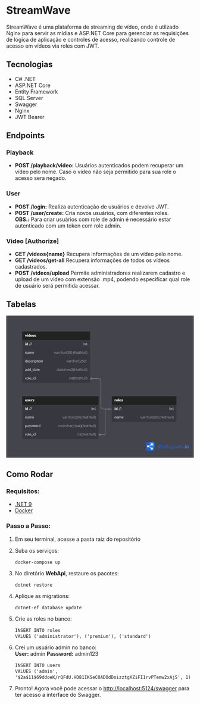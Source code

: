 # StreamWave
 
StreamWave é uma plataforma de streaming de vídeo, onde é utilzado Nginx para servir as mídias e ASP.NET Core para gerenciar as requisições de lógica de aplicação e controles de acesso, realizando controle de acesso em vídeos via roles com JWT. 


## Tecnologias
- C# .NET
- ASP.NET Core
- Entity Framework
- SQL Server
- Swagger
- Nginx
- JWT Bearer

## Endpoints
### Playback
- __POST /playback/video:__ Usuários autenticados podem recuperar um vídeo pelo nome. Caso o vídeo não seja permitido para sua role o acesso sera negado. 

### User
- __POST /login:__ Realiza autenticação de usuários e devolve JWT.
- __POST /user/create:__ Cria novos usuários, com diferentes roles. \
__OBS.:__ Para criar usuários com role de admin é necessário estar autenticado com um token com role admin.

### Video [Authorize]
- __GET /videos{name}__ Recupera informações de um vídeo pelo nome. 
- __GET /videos/get-all__ Recupera informações de todos os vídeos cadastrados.
- __POST /videos/upload__ Permite administradores realizarem cadastro e upload de um vídeo com extensão .mp4, podendo especificar qual role de usuário será permitida acessar.


## Tabelas
![Texto Alternativo](https://github.com/RodrigoLorensiMarques/StreamWave/blob/main/DbDiagrama.png)


## Como Rodar
### Requisitos:
- [.NET 9](https://dotnet.microsoft.com/pt-br/download)
- [Docker](https://docs.docker.com/get-started/get-docker/)

### Passo a Passo:
1. Em seu terminal, acesse a pasta raiz do repositório

2. Suba os serviços:
   ```
   docker-compose up
   ```
5. No diretório __WebApi__, restaure os pacotes:
   ```
   dotnet restore
   ```

7. Aplique as migrations:
   ```
   dotnet-ef database update
   ```
8. Crie as roles no banco:
   ```
   INSERT INTO roles
   VALUES ('administrator'), ('premium'), ('standard')
   ```
9. Crei um usuário admin no banco: \
   __User:__ admin __Password:__ admin123
   ```
   INSERT INTO users
   VALUES ('admin', '$2a$11$69ddoeK/rQFdU.HD81IKSeCOADOdDoizztgXZiFI1rvPTemw2xAjS', 1)
   ```

11. Pronto! Agora você pode acessar o [http://localhost:5124/swagger](http://localhost:5077/swagger/index.html) para ter acesso a interface do Swagger.
